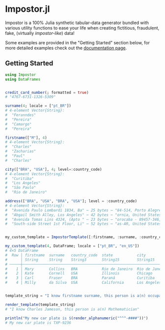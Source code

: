 # Impostor.jl

Impostor is a 100% Julia synthetic tabular-data generator bundled with various utility functions
to ease your life when creating fictitious, fraudulent, fake, (virtually *impostor-like*) data!

Some examples are provided in the "Getting Started" section below, for more detailed examples
check out the [documentation page](https://lfenzo.github.io/Impostor.jl/dev/).

## Getting Started

```julia
using Impostor
using DataFrames


credit_card_number(; formatted = true)
# "4767-6731-1326-5309"

surname(4; locale = ["pt_BR"])
# 4-element Vector{String}:
#  "Feranndes"
#  "Pereira"
#  "Camargo"
#  "Pereira"

firstname(["M"], 4)
# 4-element Vector{String}:
#  "Charles"
#  "Zacharias"
#  "Paul"
#  "Charles"

city(["BRA", "USA"], 4; level=:country_code)
# 4-element Vector{String}:
#  "Curitiba"
#  "Los Angeles"
#  "São Paulo"
#  "Rio de Janeiro"

address(["BRA", "USA", "BRA", "USA"]; level = :country_code)
# 4-element Vector{String}:
#  "Avenida Paulo Lombardi 1834, Ba" ⋯ 25 bytes ⋯ "84-514, Porto Alegre-RS, Brasil"
#  "Abgail Smith Alley, Los Angeles" ⋯ 42 bytes ⋯ "ornia, United States of America"
#  "Avenida Tomas Lins 4324, (Apto " ⋯ 23 bytes ⋯ "orocaba - 89457-346, SP, Brasil"
#  "South-side Street 1st Floor, Li" ⋯ 52 bytes ⋯ "as-AR, United States of America"


my_custom_template = ImpostorTemplate([:firstname, :surname, :country_code, :state, :city]);

my_custom_template(4, DataFrame; locale = ["pt_BR", "en_US"])
# 4×5 DataFrame
#  Row │ firstname  surname   country_code  state           city
#      │ String     String    String3       String15        String15
# ─────┼───────────────────────────────────────────────────────────────────
#    1 │ Mary       Collins   BRA           Rio de Janeiro  Rio de Janeiro
#    2 │ Kate       Cornell   USA           Illinois        Chicago
#    3 │ Carl       Fraser    BRA           Paraná          Curitiba
#    4 │ Milly      da Silva  USA           California      Los Angeles


template_string = "I know firstname surname, this person is a(n) occupation";

render_template(template_string)
# "I know Charles Jameson, this person is a(n) Mathematician"

println("My new car plate is $(render_alphanumeric("^^^-####"))")
# My new car plate is TXP-9236
```
